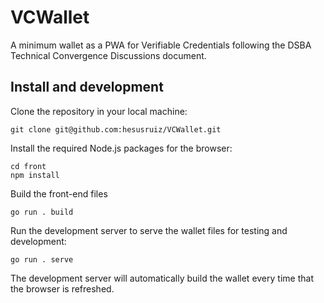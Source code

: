 # VCWallet

A minimum wallet as a PWA for Verifiable Credentials following the DSBA Technical Convergence Discussions document.

## Install and development

Clone the repository in your local machine:

```
git clone git@github.com:hesusruiz/VCWallet.git
```

Install the required Node.js packages for the browser:

```
cd front
npm install
```

Build the front-end files

```
go run . build
```

Run the development server to serve the wallet files for testing and development:

```
go run . serve
```

The development server will automatically build the wallet every time that the browser is refreshed.